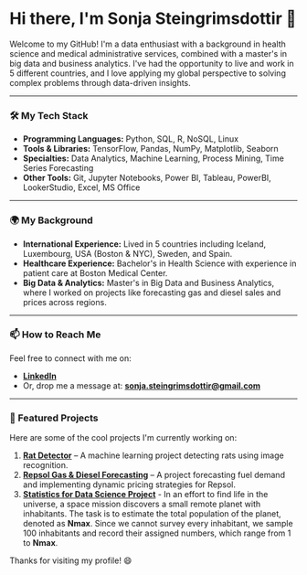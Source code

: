 # Hi there, I'm Sonja Steingrimsdottir 👋

Welcome to my GitHub! I'm a data enthusiast with a background in health science and medical administrative services, combined with a master's in big data and business analytics. I've had the opportunity to live and work in 5 different countries, and I love applying my global perspective to solving complex problems through data-driven insights.

---

### 🛠️ My Tech Stack
- **Programming Languages:** Python, SQL, R, NoSQL, Linux
- **Tools & Libraries:** TensorFlow, Pandas, NumPy, Matplotlib, Seaborn
- **Specialties:** Data Analytics, Machine Learning, Process Mining, Time Series Forecasting
- **Other Tools:** Git, Jupyter Notebooks, Power BI, Tableau, PowerBI, LookerStudio, Excel, MS Office

---

### 🌍 My Background
- **International Experience:** Lived in 5 countries including Iceland, Luxembourg, USA (Boston & NYC), Sweden, and Spain.
- **Healthcare Experience:** Bachelor's in Health Science with experience in patient care at Boston Medical Center.
- **Big Data & Analytics:** Master's in Big Data and Business Analytics, where I worked on projects like forecasting gas and diesel sales and prices across regions.

---

### 📫 How to Reach Me
Feel free to connect with me on:
- **[LinkedIn](https://www.linkedin.com/in/sonja-steingrimsdottir-3a123217a/)**
- Or, drop me a message at: **sonja.steingrimsdottir@gmail.com**

---

### 🔧 Featured Projects
Here are some of the cool projects I'm currently working on:
1. **[Rat Detector](https://github.com/sonjasteingrimsdottir/Rat_Detector)** – A machine learning project detecting rats using image recognition.
2. **[Repsol Gas & Diesel Forecasting](https://github.com/sonjasteingrimsdottir/CapstoneProjectRepsol)** – A project forecasting fuel demand and implementing dynamic pricing strategies for Repsol.
3. **[Statistics for Data Science Project](https://github.com/sonjasteingrimsdottir/Statistics-for-Data-Science-project)** - In an effort to find life in the universe, a space mission discovers a small remote planet with inhabitants. The task is to estimate the total population of the planet, denoted as **Nmax**. Since we cannot survey every inhabitant, we sample 100 inhabitants and record their assigned numbers, which range from 1 to **Nmax**.

Thanks for visiting my profile! 😄
